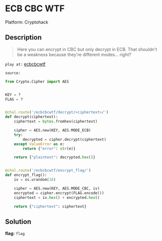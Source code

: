 # ECB CBC WTF

Platform: Cryptohack

## Description

> Here you can encrypt in CBC but only decrypt in ECB. That shouldn't be a weakness because they're different modes... right?

`play at:` [ecbcbcwtf](https://aes.cryptohack.org/ecbcbcwtf)

`source:`

```python
from Crypto.Cipher import AES


KEY = ?
FLAG = ?


@chal.route('/ecbcbcwtf/decrypt/<ciphertext>/')
def decrypt(ciphertext):
    ciphertext = bytes.fromhex(ciphertext)

    cipher = AES.new(KEY, AES.MODE_ECB)
    try:
        decrypted = cipher.decrypt(ciphertext)
    except ValueError as e:
        return {"error": str(e)}

    return {"plaintext": decrypted.hex()}


@chal.route('/ecbcbcwtf/encrypt_flag/')
def encrypt_flag():
    iv = os.urandom(16)

    cipher = AES.new(KEY, AES.MODE_CBC, iv)
    encrypted = cipher.encrypt(FLAG.encode())
    ciphertext = iv.hex() + encrypted.hex()

    return {"ciphertext": ciphertext}
```

## Solution

<!-- This code section is a work in progress - TODO: Update with the solucion -->

**flag:** `flag`
